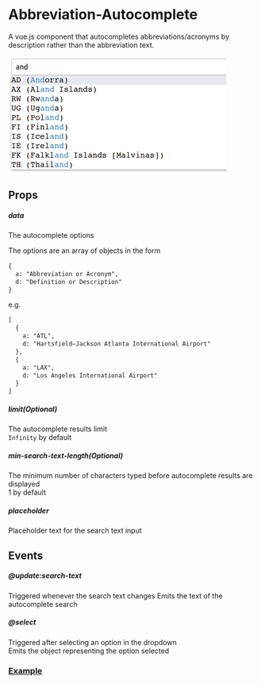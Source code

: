 # Abbreviation-Autocomplete
A vue.js component that autocompletes abbreviations/acronyms by description rather than the abbreviation text.

![autocomplete_screenshot](https://raw.githubusercontent.com/FireLemons/DocumentationMaterials/3adbd2389ba4b9750b4c2cf03a855c3ed31f3b80/img/screenshot.png)

## Props
##### data
The autocomplete options

The options are an array of objects in the form

    {
      a: "Abbreviation or Acronym",
      d: "Definition or Description"
    }

e.g.

    [
      {
        a: "ATL",
        d: "Hartsfield–Jackson Atlanta International Airport"
      },
      {
        a: "LAX",
        d: "Los Angeles International Airport"
      }
    ]

##### limit(Optional)
The autocomplete results limit  
`Infinity` by default
##### min-search-text-length(Optional)
The minimum number of characters typed before autocomplete results are displayed  
1 by default
##### placeholder
Placeholder text for the search text input

## Events  
##### @update:search-text
Triggered whenever the search text changes
Emits the text of the autocomplete search

##### @select
Triggered after selecting an option in the dropdown  
Emits the object representing the option selected

### [Example](https://firelemons.github.io/AutocompleteExample/)
